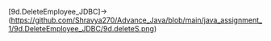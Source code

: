 [9d.DeleteEmployee_JDBC]->(https://github.com/Shravya270/Advance_Java/blob/main/java_assignment_1/9d.DeleteEmployee_JDBC/9d.deleteS.png)
